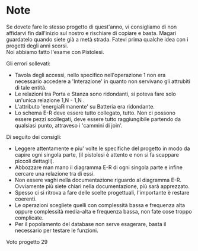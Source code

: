 # Note

Se dovete fare lo stesso progetto di quest'anno, vi consigliamo di non affidarvi  fin dall'inizio sul nostro e rischiare di copiare e basta. Magari guardatelo quando siete già a metà strada. Fatevi prima qualche idea con i progetti degli anni scorsi.  
Noi abbiamo fatto l'esame con Pistolesi.


Gli errori sollevati:

* Tavola degli accessi, nello specifico nell'operazione 1 non era necessario 
accedere a 'Interazione' in quanto non servivano gli attrubiti di tale entità.
* Le relazioni tra Porta e Stanza sono ridondanti, si poteva fare solo un'unica relazione 1,N - 1,N .
* L'attributo 'energiaRimanente' su Batteria era ridondante. 
* Lo schema E-R deve essere tutto collegato, tutto. Non ci possono essere pezzi scollegati, deve essere tutto raggiungibile partendo da qualsiasi punto, attraveso i 'cammini di join'.


Di seguito dei consigli:

* Leggere attentamente e piu' volte le specifiche del progetto in modo da capire ogni singola parte, (il pistolesi è attento e non si fa scappare piccoli dettagli).
* Abbozzare man mano il diagramma E-R di ogni singola parte e infine cercare una relazione tra di essi.
* Non essere vaghi nella documentazione riguardo al diagramma E-R. Ovviamente più siete chiari nella documentazione, più sarà apprezzato.
* Spesso ci si ritrova a fare delle scelte progettuali, l'importante è restare coerenti.
* Le operazioni scegliete quelli con complessità bassa e frequenza alta oppure complessità media-alta e frequenza bassa, non fate cose troppo complicate.
* Per il popolamento del database non serve esagerare, basta il necessario per testare le funzioni.


Voto progetto 29
